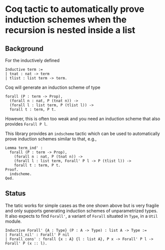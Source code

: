 # Coq tactic to automatically prove induction schemes when the recursion is nested inside a list

## Background
For the inductively defined

```coq
Inductive term :=
| tnat : nat -> term
| tlist : list term -> term.
```

Coq will generate an induction scheme of type
```coq
forall (P : term -> Prop),
  (forall n : nat, P (tnat n)) ->
  (forall l : list term, P (tlist l)) ->
  forall t : term, P t.
```

However, this is often too weak and you need an induction scheme that also provides `Forall P l`.

This library provides an `indscheme` tactic which can be used to automatically prove induction schemes similar to that, e.g.,

```coq
Lemma term_ind' :
  forall (P : term -> Prop),
    (forall n : nat, P (tnat n)) ->
    (forall l : list term, Forall' P l -> P (tlist l)) ->
    forall t : term, P t.
Proof.
  indscheme.
Qed.
```

## Status

The tatic works for simple cases as the one shown above but is very
fragile and only supports generating induction schemes of
unparametrized types. It also expects to find `Forall'`, a variant of
`Forall` situated in `Type`, in a `Util` module.

```coq
Inductive Forall' {A : Type} (P : A -> Type) : list A -> Type :=
| Forall_nil' : Forall' P nil
| Forall_cons' : forall {x : A} {l : list A}, P x -> Forall' P l -> Forall' P (x :: l).
```
